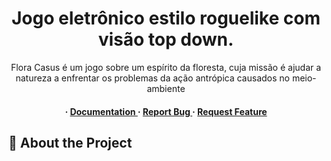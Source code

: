 <div align='center'>

<h1>Jogo eletrônico estilo roguelike com visão top down.</h1>
<p>Flora Casus é um jogo sobre um espírito da floresta, cuja missão é ajudar a natureza a enfrentar os problemas da ação antrópica causados no meio-ambiente</p>

<h4> <span> · </span> <a href="https://github.com/StarlitVienna/Flora-Casus/blob/master/README.md"> Documentation </a> <span> · </span> <a href="https://github.com/StarlitVienna/Flora-Casus/issues"> Report Bug </a> <span> · </span> <a href="https://github.com/StarlitVienna/Flora-Casus/issues"> Request Feature </a> </h4>


</div>

## :star2: About the Project

